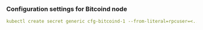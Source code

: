 ### Configuration settings for Bitcoind node
```yaml
kubectl create secret generic cfg-bitcoind-1 --from-literal=rpcuser=<...> --from-literal=rpcpassword=<...> 
```
